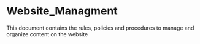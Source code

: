 # Website_Managment
This document contains the rules, policies and procedures to manage and organize content on the website
